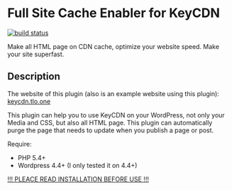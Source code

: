 # Full Site Cache Enabler for KeyCDN

[![build status](https://git.tlo.xyz/ZE3kr/Full-Site-Cache-for-KeyCDN/badges/master/build.svg)](https://git.tlo.xyz/ZE3kr/Full-Site-Cache-for-KeyCDN/builds)

Make all HTML page on CDN cache, optimize your website speed. Make your site superfast.

## Description

The website of this plugin (also is an example website using this plugin): [keycdn.tlo.one](https://keycdn.tlo.one/)

This plugin can help you to use KeyCDN on your WordPress, not only your Media and CSS, but also all HTML page. This plugin can automatically purge the page that needs to update when you publish a page or post.

Require:

+ PHP 5.4+
+ Wordpress 4.4+ (I only tested it on 4.4+)

[!!! PLEACE READ INSTALLATION BEFORE USE !!!](https://wordpress.org/plugins/full-site-cache-kc/installation/)
